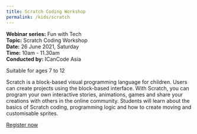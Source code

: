 ```yaml
---
title: Scratch Coding Workshop
permalink: /kids/scratch
---
```

**Webinar series:** Fun with Tech </br>
**Topic:** Scratch Coding Workshop</br> 
**Date:** 26 June 2021, Saturday</br>
**Time:** 10am - 11.30am </br>
**Conducted by:** ICanCode Asia

Suitable for ages 7 to 12

Scratch is a block-based visual programming language for children. Users can create projects using the block-based interface. With Scratch, you can program your own interactive stories, animations, games and
share your creations with others in the online community. Students will learn about the basics of Scratch coding, programming logic and how to create moving and
customisable sprites.

[Register now](https://www.eventbrite.sg/e/smart-nation-collaboration-icancode-scratch-coding-workshop-tickets-106857878792?aff=ebdssbonlinesearch)